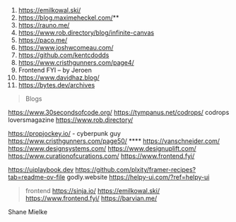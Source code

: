 1. https://emilkowal.ski/
2. https://blog.maximeheckel.com/**
2. https://rauno.me/
3. https://www.rob.directory/blog/infinite-canvas
4. https://paco.me/
5. https://www.joshwcomeau.com/
6. https://github.com/kentcdodds
7. https://www.cristhgunners.com/page4/
8. Frontend FYI – by Jeroen
9. https://www.davidhaz.blog/
10. https://bytes.dev/archives


>Blogs 

https://www.30secondsofcode.org/
https://tympanus.net/codrops/
codrops
loversmagazine
https://www.rob.directory/

https://propjockey.io/ - cyberpunk guy
https://www.cristhgunners.com/page50/  ****
https://vanschneider.com/ 
https://www.designsystems.com/
https://www.designuplift.com/
https://www.curationofcurations.com/
https://www.frontend.fyi/

https://uiplaybook.dev
https://github.com/plxity/framer-recipes?tab=readme-ov-file
godly.website
https://helpy-ui.com/?ref=helpy-ui


>frontend
https://sinja.io/
https://emilkowal.ski/
https://www.frontend.fyi/
https://barvian.me/

Shane Mielke
